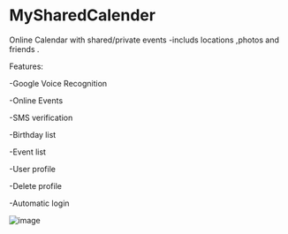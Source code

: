 # MySharedCalender

Online Calendar with shared/private events -includs locations ,photos and friends .

Features:

-Google Voice Recognition

-Online Events

-SMS verification

-Birthday list

-Event list

-User profile

-Delete profile

-Automatic login

![image](https://user-images.githubusercontent.com/74130405/125119795-417ba480-e0fa-11eb-9471-34fa9bb57d3c.png)
